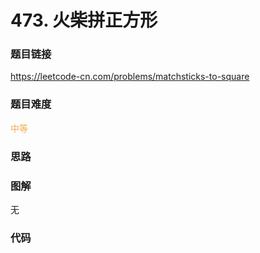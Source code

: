 # 473. 火柴拼正方形

### 题目链接

https://leetcode-cn.com/problems/matchsticks-to-square

### 题目难度

<font color=#F0AD4E>中等</font>

### 思路



### 图解

无

### 代码

```python
```